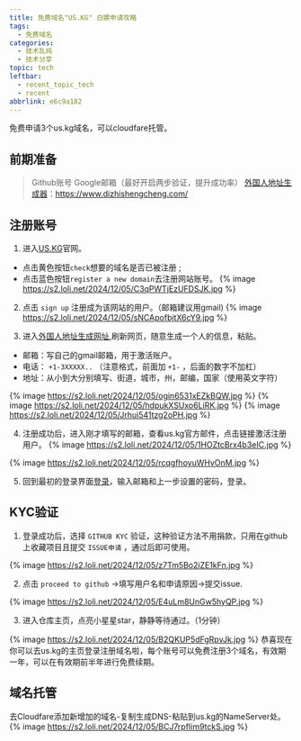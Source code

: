 ```yaml
---
title: 免费域名"US.KG" 白嫖申请攻略
tags:
  - 免费域名
categories:
  - 技术乱炖
  - 技术分享
topic: tech
leftbar:
  - recent_topic_tech
  - recent
abbrlink: e6c9a182
---
```

免费申请3个us.kg域名，可以cloudfare托管。

<!-- more -->

## 前期准备

> Github账号
> Google邮箱（最好开启两步验证，提升成功率）
> [外国人地址生成器](https://www.dizhishengcheng.com/)：https://www.dizhishengcheng.com/

## 注册账号

1. 进入[US.KG](https://nic.us.kg/)官网。

- 点击黄色按钮`check`想要的域名是否已被注册 ; 
- 点击蓝色按钮`register a new domain`去注册网站账号。
{% image https://s2.loli.net/2024/12/05/C3qPWTjEzUFDSJK.jpg %}

2. 点击 `sign up` 注册成为该网站的用户。（邮箱建议用gmail)
{% image https://s2.loli.net/2024/12/05/sNCApofbjtX6cY9.jpg %}

3. 进入[外国人地址生成网址](https://www.dizhishengcheng.com/),刷新网页，随意生成一个人的信息，粘贴。

- 邮箱：写自己的gmail邮箱，用于激活账户。
- 电话： `+1-3XXXXX..` （注意格式，前面加 `+1-` ，后面的数字不加杠）
- 地址：从小到大分别填写、街道，城市，州，邮编，国家（使用英文字符）

{% image  https://s2.loli.net/2024/12/05/ogin6531xEZkBQW.jpg %}
{% image  https://s2.loli.net/2024/12/05/hdpukXSUxo6LiRK.jpg %}
{% image  https://s2.loli.net/2024/12/05/Jrhui541tzg2oPH.jpg %}

4. 注册成功后，进入刚才填写的邮箱，查看us.kg官方邮件，点击链接激活注册用户。
{% image https://s2.loli.net/2024/12/05/1HOZtcBrx4b3eIC.jpg %}

{% image https://s2.loli.net/2024/12/05/rcqgfhoyuWHvOnM.jpg %}

5. 回到最初的登录界面[登录](https://register.us.kg/auth/login?next=%2F)，输入邮箱和上一步设置的密码，登录。

## KYC验证

1. 登录成功后，选择 `GITHUB KYC` 验证，这种验证方法不用捐款，只用在github上收藏项目且提交 `ISSUE申请` ，通过后即可使用。

{% image https://s2.loli.net/2024/12/05/z7Tm5Bo2iZE1kFn.jpg %}

2. 点击 `proceed to github` →填写用户名和申请原因→提交issue.

{% image https://s2.loli.net/2024/12/05/E4uLm8UnGw5hyQP.jpg %}

3. 进入仓库主页，点亮小星星star，静静等待通过。（1分钟）

{% image https://s2.loli.net/2024/12/05/B2QKUP5dFgRpvJk.jpg %}
恭喜现在你可以去us.kg的主页登录注册域名啦，每个账号可以免费注册3个域名，有效期一年，可以在有效期前半年进行免费续期。

   

## 域名托管
去Cloudfare添加新增加的域名-复制生成DNS-粘贴到us.kg的NameServer处。{% image https://s2.loli.net/2024/12/05/BCJ7rpfIim9tckS.jpg %}

   

